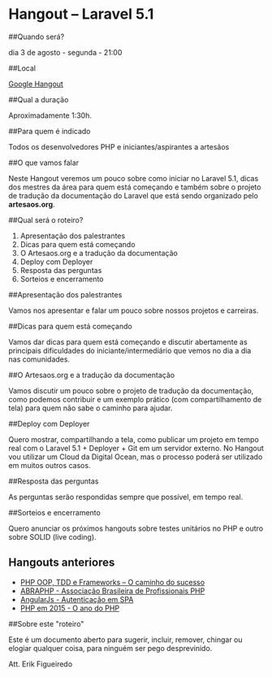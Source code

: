 # Hangout – Laravel 5.1

##Quando será?

dia 3 de agosto - segunda - 21:00

##Local

[Google Hangout](https://plus.google.com/events/cu78vocqa914sp2qidil7cu3ijo)

##Qual a duração

Aproximadamente 1:30h.

##Para quem é indicado

Todos os desenvolvedores PHP e iniciantes/aspirantes a artesãos

##O que vamos falar

Neste Hangout veremos um pouco sobre como iniciar no Laravel 5.1, dicas dos mestres da área para quem está começando e também sobre o projeto de tradução da documentação do Laravel que está sendo organizado pelo **artesaos.org**.

##Qual será o roteiro?

1. Apresentação dos palestrantes
2. Dicas para quem está começando
3. O Artesaos.org e a tradução da documentação
4. Deploy com Deployer
7. Resposta das perguntas
6. Sorteios e encerramento

##Apresentação dos palestrantes

Vamos nos apresentar e falar um pouco sobre nossos projetos e carreiras.

##Dicas para quem está começando

Vamos dar dicas para quem está começando e discutir abertamente as principais dificuldades do iniciante/intermediário que vemos no dia a dia nas comunidades.

##O Artesaos.org e a tradução da documentação

Vamos discutir um pouco sobre o projeto de tradução da documentação, como podemos contribuir e um exemplo prático (com compartilhamento de tela) para quem não sabe o caminho para ajudar.

##Deploy com Deployer

Quero mostrar, compartilhando a tela, como publicar um projeto em tempo real com o Laravel 5.1 + Deployer + Git em um servidor externo. No Hangout vou utilizar um Cloud da Digital Ocean, mas o processo poderá ser utilizado em muitos outros casos.

##Resposta das perguntas

As perguntas serão respondidas sempre que possível, em tempo real.

##Sorteios e encerramento

Quero anunciar os próximos hangouts sobre testes unitários no PHP e outro sobre SOLID (live coding).

## Hangouts anteriores

 - [PHP OOP, TDD e Frameworks – O caminho do sucesso](https://github.com/WebDevBr/Hangouts/blob/master/anteriores/php-oop-tdd-e-frameworks-o-caminho-do-sucesso.md)
 - [ABRAPHP - Associação Brasileira de Profissionais PHP](https://github.com/WebDevBr/Hangouts/blob/master/anteriores/abraphp-associacao-brasileira-de-profissionais-php.md)
 - [AngularJs - Autenticação em SPA](https://github.com/WebDevBr/Hangouts/blob/master/anteriores/hangout%E2%80%93angularjs-autenticacao-em-spa.md)
 - [PHP em 2015 - O ano do PHP](https://github.com/WebDevBr/Hangouts/blob/master/anteriores/php-em-2015-o-ano-do-php.md)


##Sobre este "roteiro"

Este é um documento aberto para sugerir, incluir, remover, chingar ou elogiar qualquer coisa, para ninguém ser pego desprevinido.

Att. Erik Figueiredo
